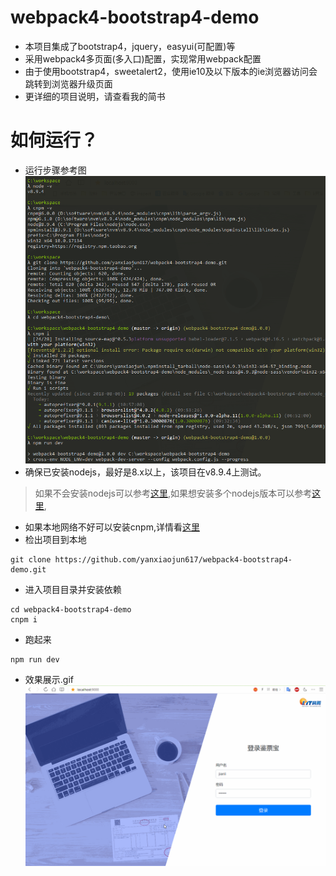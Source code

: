 # webpack4-bootstrap4-demo
* 本项目集成了bootstrap4，jquery，easyui(可配置)等
* 采用webpack4多页面(多入口)配置，实现常用webpack配置
* 由于使用bootstrap4，sweetalert2，使用ie10及以下版本的ie浏览器访问会跳转到浏览器升级页面
* 更详细的项目说明，请查看我的简书 

# 如何运行？
* 运行步骤参考图  
![运行步骤.png](./doc/run.png)
* 确保已安装nodejs，最好是8.x以上，该项目在v8.9.4上测试。
> 如果不会安装nodejs可以参考[这里](https://www.jianshu.com/p/81072e9be3e4),如果想安装多个nodejs版本可以参考[这里](https://www.jianshu.com/p/17d3249e0619),
* 如果本地网络不好可以安装cnpm,详情看[这里](https://www.jianshu.com/p/79d4430e0a9d)
* 检出项目到本地
```
git clone https://github.com/yanxiaojun617/webpack4-bootstrap4-demo.git
```
* 进入项目目录并安装依赖
```
cd webpack4-bootstrap4-demo
cnpm i
```
* 跑起来
```
npm run dev
```
* 效果展示.gif
![效果展示](./doc/run.gif)
